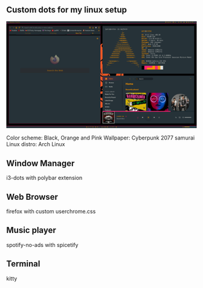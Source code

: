 
## Custom dots for my linux setup

![Preview](/screenshot.png)

Color scheme: Black, Orange and Pink
Wallpaper: Cyberpunk 2077 samurai
Linux distro: Arch Linux

## Window Manager
i3-dots with polybar extension

## Web Browser
firefox with custom userchrome.css

## Music player
spotify-no-ads with spicetify

## Terminal
kitty 
